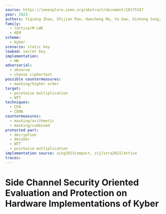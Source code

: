 ```yaml
---
source: https://ieeexplore.ieee.org/abstract/document/10175157
year: 2023
authors: Yiqiang Zhao, Shijian Pan, Haocheng Ma, Ya Gao, Xintong Song, Jiaji He
family:
  - lattice/M-LWE
  - KEM
scheme:
  - Kyber
scenario: static key
leaked: secret key
implementation:
  - HW
adversarial:
  - observe
  - choose ciphertext
possible countermeasures:
  - masking/higher order
target:
  - pointwise multiplication
  - NTT
techniques:
  - CPA
  - CEMA
countermeasures:
  - masking/arithmetic
  - masking/combined
protected part:
  - decryption
  - decoder
  - NTT
  - pointwise multiplication
implementation source: xing2021compact, zijlstra2021lattice
traces:
---
```

# Side Channel Security Oriented Evaluation and Protection on Hardware Implementations of Kyber

